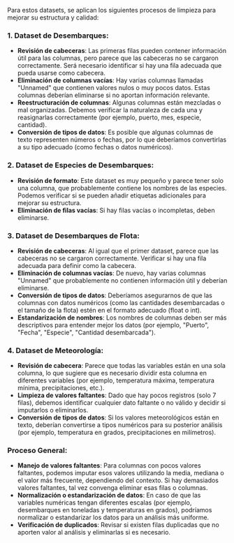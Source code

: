 Para estos datasets, se aplican los siguientes procesos de limpieza para mejorar su estructura y calidad:

### 1. **Dataset de Desembarques**:
   - **Revisión de cabeceras**: Las primeras filas pueden contener información útil para las columnas, pero parece que las cabeceras no se cargaron correctamente. Será necesario identificar si hay una fila adecuada que pueda usarse como cabecera.
   - **Eliminación de columnas vacías**: Hay varias columnas llamadas "Unnamed" que contienen valores nulos o muy pocos datos. Estas columnas deberían eliminarse si no aportan información relevante.
   - **Reestructuración de columnas**: Algunas columnas están mezcladas o mal organizadas. Debemos verificar la naturaleza de cada una y reasignarlas correctamente (por ejemplo, puerto, mes, especie, cantidad).
   - **Conversión de tipos de datos**: Es posible que algunas columnas de texto representen números o fechas, por lo que deberíamos convertirlas a su tipo adecuado (como fechas o datos numéricos).

### 2. **Dataset de Especies de Desembarques**:
   - **Revisión de formato**: Este dataset es muy pequeño y parece tener solo una columna, que probablemente contiene los nombres de las especies. Podemos verificar si se pueden añadir etiquetas adicionales para mejorar su estructura.
   - **Eliminación de filas vacías**: Si hay filas vacías o incompletas, deben eliminarse.

### 3. **Dataset de Desembarques de Flota**:
   - **Revisión de cabeceras**: Al igual que el primer dataset, parece que las cabeceras no se cargaron correctamente. Verificar si hay una fila adecuada para definir como la cabecera.
   - **Eliminación de columnas vacías**: De nuevo, hay varias columnas "Unnamed" que probablemente no contienen información útil y deberían eliminarse.
   - **Conversión de tipos de datos**: Deberíamos asegurarnos de que las columnas con datos numéricos (como las cantidades desembarcadas o el tamaño de la flota) estén en el formato adecuado (float o int).
   - **Estandarización de nombres**: Los nombres de columnas deben ser más descriptivos para entender mejor los datos (por ejemplo, "Puerto", "Fecha", "Especie", "Cantidad desembarcada").

### 4. **Dataset de Meteorología**:
   - **Revisión de cabecera**: Parece que todas las variables están en una sola columna, lo que sugiere que es necesario dividir esta columna en diferentes variables (por ejemplo, temperatura máxima, temperatura mínima, precipitaciones, etc.).
   - **Limpieza de valores faltantes**: Dado que hay pocos registros (solo 7 filas), debemos identificar cualquier dato faltante o no válido y decidir si imputarlos o eliminarlos.
   - **Conversión de tipos de datos**: Si los valores meteorológicos están en texto, deberían convertirse a tipos numéricos para su posterior análisis (por ejemplo, temperatura en grados, precipitaciones en milímetros).

### Proceso General:
   - **Manejo de valores faltantes**: Para columnas con pocos valores faltantes, podemos imputar esos valores utilizando la media, mediana o el valor más frecuente, dependiendo del contexto. Si hay demasiados valores faltantes, tal vez convenga eliminar esas filas o columnas.
   - **Normalización o estandarización de datos**: En caso de que las variables numéricas tengan diferentes escalas (por ejemplo, desembarques en toneladas y temperaturas en grados), podríamos normalizar o estandarizar los datos para un análisis más uniforme.
   - **Verificación de duplicados**: Revisar si existen filas duplicadas que no aporten valor al análisis y eliminarlas si es necesario.

